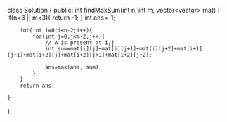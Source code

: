 class Solution {
  public:
    int findMaxSum(int n, int m, vector<vector<int>> mat) {
        if(n<3 || m<3){
            return -1;
        }
        int ans=-1;
        
        for(int i=0;i<n-2;i++){
            for(int j=0;j<m-2;j++){
                // A is present at i,j
                int sum=mat[i][j]+mat[i][j+1]+mat[i][j+2]+mat[i+1][j+1]+mat[i+2][j]+mat[i+2][j+1]+mat[i+2][j+2];
                
                ans=max(ans, sum);
            }
        }
        return ans;
        
    }
};
